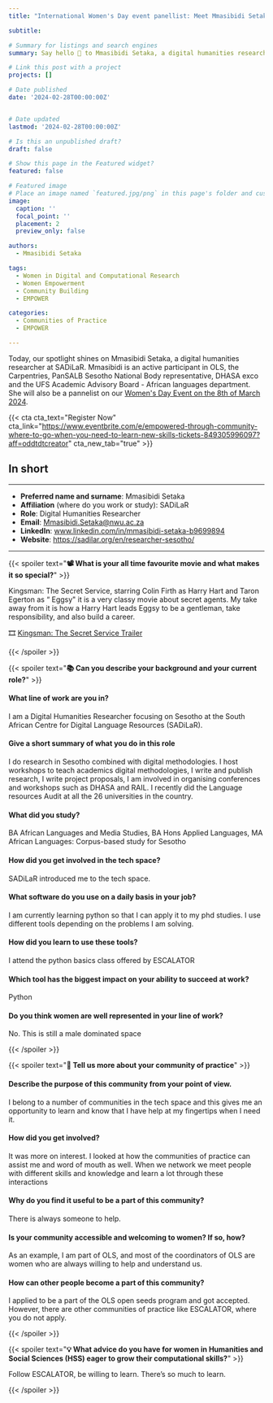 ```yaml
---
title: "International Women's Day event panellist: Meet Mmasibidi Setaka"

subtitle: 

# Summary for listings and search engines
summary: Say hello 👋 to Mmasibidi Setaka, a digital humanities researcher, and participant in OLS and a PanSALB Sesotho National Body representative. 

# Link this post with a project
projects: []

# Date published
date: '2024-02-28T00:00:00Z'


# Date updated
lastmod: '2024-02-28T00:00:00Z'

# Is this an unpublished draft?
draft: false

# Show this page in the Featured widget?
featured: false

# Featured image
# Place an image named `featured.jpg/png` in this page's folder and customize its options here.
image:
  caption: ''
  focal_point: ''
  placement: 2
  preview_only: false

authors:
  - Mmasibidi Setaka

tags:
  - Women in Digital and Computational Research
  - Women Empowerment
  - Community Building
  - EMPOWER

categories:
  - Communities of Practice
  - EMPOWER

---
```


Today, our spotlight shines on Mmasibidi Setaka, a digital humanities researcher at SADiLaR. Mmasibidi is an active participant in OLS, the Carpentries, PanSALB Sesotho National Body representative, DHASA exco and the UFS Academic Advisory Board - African languages department. She will also be a pannelist on our <a href="https://www.eventbrite.com/e/empowered-through-community-where-to-go-when-you-need-to-learn-new-skills-tickets-849305996097?aff=oddtdtcreator" target="_blank">Women's Day Event on the 8th of March 2024</a>.


{{< cta cta_text="Register Now" cta_link="https://www.eventbrite.com/e/empowered-through-community-where-to-go-when-you-need-to-learn-new-skills-tickets-849305996097?aff=oddtdtcreator" cta_new_tab="true" >}}

## In short
---

- __Preferred name and surname__: Mmasibidi Setaka
- __Affiliation__ (where do you work or study): SADiLaR
- __Role__: Digital Humanities Researcher
- __Email__: <a href="mailto:Mmasibidi.Setaka@nwu.ac.za" target="_blank">Mmasibidi.Setaka@nwu.ac.za</a>
- __LinkedIn__: <a href=" www.linkedin.com/in/mmasibidi-setaka-b9699894 " target="_blank"> www.linkedin.com/in/mmasibidi-setaka-b9699894</a>
- __Website__: <a href="https://sadilar.org/en/researcher-sesotho/" target="_blank">https://sadilar.org/en/researcher-sesotho/</a>
---


{{< spoiler text="__:film_projector: What is your all time favourite movie and what makes it so special?__" >}}

Kingsman: The Secret Service, starring Colin Firth as Harry Hart  and Taron Egerton as “ Eggsy" it is a very classy movie about secret agents. My take away from it is how a Harry Hart leads Eggsy to be a gentleman, take responsibility, and also build a career. 


🎞️ <a href="https://www.youtube.com/watch?v=kl8F-8tR8to" target="_blank">Kingsman: The Secret Service Trailer</a><br>

{{< /spoiler >}}

{{< spoiler text="__:books: Can you describe your background and your current role?__" >}}

#### What line of work are you in?

I am a Digital Humanities Researcher focusing on Sesotho at the South African Centre for Digital Language Resources (SADiLaR). 

#### Give a short summary of what you do in this role

 I do  research in Sesotho combined with digital methodologies. I host workshops to teach academics digital methodologies, I write and publish research, I write project proposals, I am involved in organising conferences and workshops such as DHASA and RAIL. I recently did the Language resources Audit at all the 26 universities in the country.

#### What did you study?

 BA African Languages and Media Studies, BA Hons Applied Languages, MA African Languages: Corpus-based study for Sesotho


#### How did you get involved in the tech space?

 SADiLaR introduced me to the tech space. 


#### What software do you use on a daily basis in your job?

I am currently learning python so that I can apply it to my phd studies. I use different tools depending on the problems I am solving.

#### How did you learn to use these tools?

I attend the python basics class offered by ESCALATOR


#### Which tool has the biggest impact on your ability to succeed at work?

Python


#### Do you think women are well represented in your line of work?

No. This is still a male dominated space

{{< /spoiler >}}

{{< spoiler text="__🌱 Tell us more about your community of practice__" >}}

#### Describe the purpose of this community from your point of view.

I belong to a number of communities in the tech space and this gives me an opportunity to learn and know that I have help at my fingertips when I need it. 


#### How did you get involved?

 It was more on interest. I looked at how the communities of practice can assist me and word of mouth as well. When we network we meet people with different skills and knowledge and learn a lot through these interactions

#### Why do you find it useful to be a part of this community?

There is always someone to help. 

#### Is your community accessible and welcoming to women? If so, how?

As an example, I am part of OLS, and most of the coordinators of OLS are women who are always willing to help and understand us.

#### How can other people become a part of this community?

 I applied to be a part of the OLS open seeds program and got accepted. However, there are other communities of practice like ESCALATOR, where you do not apply.  


{{< /spoiler >}}

{{< spoiler text="__:bulb: What advice do you have for women in Humanities and Social Sciences (HSS) eager to grow their computational skills?__" >}}

Follow ESCALATOR, be willing to learn. There’s so much to learn. 

{{< /spoiler >}}


